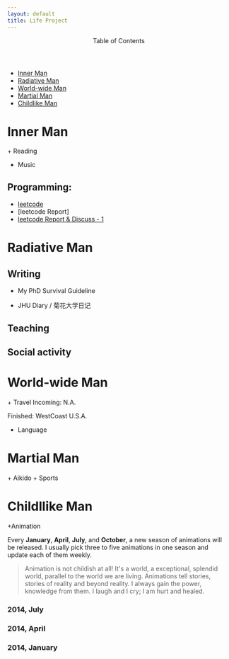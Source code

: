 ```yaml
---
layout: default
title: Life Project
---
```

<div id="top">
<header>Table of Contents</header>
<ul>
	<li><a href="#inner">Inner Man</a></li>
	<li><a href="#outer">Radiative Man</a></li>
	<li><a href="#travel">World-wide Man</a></li>
	<li><a href="#sports">Martial Man</a></li>
	<li><a href="#anime">Childlike Man</a></li>
</ul>
</div>

<h1><a name="#reading">Inner Man</a></h1>
+ Reading

+ Music

## Programming:
+ [leetcode](http://leetcode.com/)
+ [leetcode Report]
+ [leetcode Report & Discuss - 1](http://answer.ninechapter.com/#userconsent#)

<h1><a name="#outer">Radiative Man</a></h1>

## Writing

+ My PhD Survival Guideline

+ JHU Diary / 菊花大学日记  

## Teaching	
## Social activity

<h1><a name="#travel">World-wide Man</a></h1>
+ Travel
Incoming: N.A.

Finished: 
WestCoast U.S.A.

+ Language 

<h1><a name="sports">Martial Man</a></h1>
+ Aikido
+ Sports

<h1><a name="anime">Childllike Man</a></h1>
+Animation

Every **January**, **April**, **July**, and **October**, a new season of animations will be released. I usually pick three to five animations in one season and update each of them weekly. 

>Animation is not childish at all! It\'s a world, a exceptional, splendid world, parallel to the world we are living. Animations tell stories, stories of reality and beyond reality. I always gain the power, knowledge from them. I laugh and I cry; I am hurt and healed.

### 2014, July

### 2014, April

### 2014, January